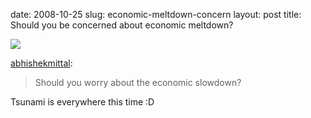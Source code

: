 date: 2008-10-25
slug: economic-meltdown-concern
layout: post
title: Should you be concerned about economic meltdown?


<a href="http://www.phdcomics.com/comics.php?f=1077"><img src="/tumblr_files/67HAwiDWdehs287hE8feRqFUo1_500.gif"/></a><br/><p><a href="http://abhishekmittal.tumblr.com/post/52542904/should-you-worry-about-the-economic-slowdown" target="_blank">abhishekmittal</a>:</p>



<blockquote>Should you worry about the economic slowdown?</blockquote>



<p>Tsunami is everywhere this time :D</p>
